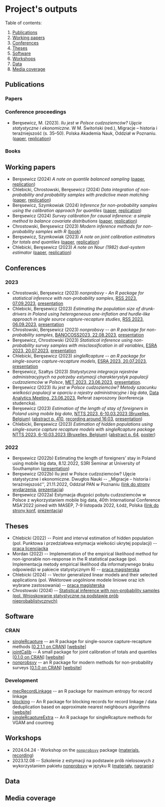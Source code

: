 # Project's outputs

Table of contents:

1. [Publications](#publications)
2. [Working papers](#working-papers)
3. [Conferences](#conferences)
4. [Theses](#theses)
5. [Software](#software)
6. [Workshops](#workshops)
7. [Data](#data)
8. [Media coverage](#media-coverage)

## Publications 

### Papers

### Conference proceedings

+ Beręsewicz, M. (2023). *Ilu jest w Polsce cudzoziemców? Ujęcie statystyczne i ekonomiczne*. W M. Świtoński (red.), Migracje – historia i teraźniejszość (s. 35–50). Polska Akademia Nauk, Oddział w Poznaniu.
 ([paper](https://github.com/ncn-foreigners/paper-pan-short/blob/main/pan-artykul.pdf), [replication](https://github.com/ncn-foreigners/paper-pan-short))

### Books 

## Working papers

+ Beręsewicz (2024) *A note on quantile balanced sampling* ([paper](https://github.com/ncn-foreigners/paper-qbalanced-sampling), [replication](https://github.com/ncn-foreigners/paper-qbalanced-sampling))
+ Chlebicki, Chrostowski, Beręsewicz (2024) *Data integration of non-probability and probability samples with predictive mean matching* ([paper](https://arxiv.org/abs/2403.13750v1), [replication](https://github.com/ncn-foreigners/paper-nonprob-pmm))
+ Beręsewicz, Szymkowiak (2024) *Inference for non-probability samples using the calibration approach for quantiles* ([paper](https://arxiv.org/abs/2403.09726), [replication](https://github.com/ncn-foreigners/paper-nonprob-qcal))
+ Beręsewicz (2024) *Survey calibration for causal inference: a simple method to balance covariate distributions* ([paper]([https://github.com/ncn-foreigners/paper-note-quantiles-obs-studies/blob/main/paper/2023-beresewicz-causal-balancing.pdf](https://arxiv.org/abs/2310.11969)), [replication](https://github.com/ncn-foreigners/paper-note-quantiles-obs-studies))
+ Chrostowski, Beręsewicz (2023) *Modern inference methods for non-probability samples with R* ([book](https://ncn-foreigners.github.io/nonprobsvy-book/))
+ Beręsewicz, Szymkowiak (2023) *A note on joint calibration estimators for totals and quantiles*  ([paper](https://github.com/ncn-foreigners/paper-note-joint-calibration/blob/main/paper/beresewicz-szymkowiak-jointcalib.pdf), [replication](https://github.com/ncn-foreigners/paper-note-joint-calibration))
+ Chlebicki, Beręsewicz (2023) *A note on Nour (1982) dual-system estimator*  ([paper](https://github.com/ncn-foreigners/paper-nour-note/blob/main/paper/note_on_nour.pdf), [replication](https://github.com/ncn-foreigners/paper-nour-note))

## Conferences

### 2023 

+ Chrostowski, Beręsewicz (2023) *nonprobsvy - An R package for statistical inference with non-probability samples*, [RSS 2023, 07.09.2023](https://virtual.oxfordabstracts.com/#/event/4019/submission/86), [presentation](presentations/2023-chrostowski-rss.pdf)
+ Chlebicki, Beręsewicz (2023) *Estimating the population size of drunk-drivers in Poland using heterogeneous one-inflation and hurdle-like approach in single source capture-recapture studies*, [RSS 2023, 06.09.2023](https://virtual.oxfordabstracts.com/#/event/4019/submission/88), [presentation](presentations/2023-chlebicki-rss.pdf)
+ Chrostowski, Beręsewicz (2023) *nonprobsvy -- an R package for non-probability samples*, [BANOCOSS2023, 22.08.2023](https://wiki.helsinki.fi/display/BNU/BANOCOSS2023), [presentation](presentations/2023-chrostowski-banocoss2023.pdf)
+ Beręsewicz, Chrostowski (2023) *Statistical inference using non-probability survey samples with misclassification in all variables*, [ESRA 2023, 20.07.2023](https://www.europeansurveyresearch.org/conference/milan-2023/), [presentation](presentations/2023-beresewicz-esra.pdf)
+ Chlebicki, Beręsewicz (2023) *singleRcapture -- an R package for single-source capture-recapture models*, [ESRA 2023, 20.07.2023](https://www.europeansurveyresearch.org/conference/milan-2023/), [presentation](presentations/2023-chlebicki-esra.pdf)
+ Beręsewicz, Szałtys (2023) *Statystyczna integracja rejestrów administracyjnych na potrzeby estymacji charakterystyk populacji cudzoziemców w Polsce*, [MET 2023, 23.06.2023](https://met2023.stat.gov.pl/), [presentation](presentations/2023-beresewicz-met2023.pdf).
+ Beręsewicz (2023) *Ilu jest w Polsce cudzoziemców? Metody szacunku wielkości populacji w oparciu o rejestry administracyjne i big data*, [Data Analytics Meeting, 23.06.2023](https://zie.pg.edu.pl/wydarzenia-wzie/data-analytics-meeting), Referat zaproszony (konferencja studencka).
+ Beręsewicz (2023) *Estimation of the length of stay of foreigners in Poland using mobile big data*, [NTTS 2023, 6-10.03.2023 (Bruxelles, Belgium)](https://cros-legacy.ec.europa.eu/content/NTTS2023_en) ([abstract p. 410](https://cros-legacy.ec.europa.eu/sites/default/files/book_of_abstracts.pdf), [recording around 16:03](https://webcast.ec.europa.eu/ntts2023-day-2-gasp-20230308), [presentation](presentations/2023-beresewicz-ntts2023.pdf))
+ Chlebicki, Beręsewicz (2023) *Estimation of hidden populations using single-source capture recapture models with
singleRcapture package* [NTTS 2023, 6-10.03.2023 (Bruxelles, Belgium)](https://cros-legacy.ec.europa.eu/content/NTTS2023_en)  ([abstract p. 64](https://cros-legacy.ec.europa.eu/sites/default/files/book_of_abstracts.pdf), [poster](posters/2023-chlebicki-beresewicz-ntts2023-poster.pdf))

### 2022

+ Beręsewicz (2022b) Estimating the length of foreigners’ stay in Poland using mobile big data, 8.12.2022, S3RI Seminar at University of Southampton ([presentation](presentations/2022-beresewicz-s3ri.pdf))
+ Beręsewicz (2022b) Ilu jest w Polsce cudzoziemców? Ujęcie statystyczne i ekonomiczne. Dwugłos Nauki -- ,,Migracje – historia i teraźniejszość'', 21.11.2022, Oddział PAN w Poznaniu ([link do strony wydarzenia](https://poznan.pan.pl/?mec-events=migracje-historia-i-terazniejszosc-xxiv-sesja-naukowa-z-cyklu-dwuglos-nauki), [prezentacja](presentations/2022-beresewicz-pan.pdf))
+ Beręsewicz (2022a) Estymacja długości pobytu cudzoziemców w Polsce z wykorzystaniem mobile big data, 40th International Conference MSA'2022 joined with MASEP, 7-9  listopada 2022, Łódź, Polska ([link do strony konf](https://sites.google.com/view/msa2021pl/program/program-konferencji), [prezentacja](presentations/2022-beresewicz-s3ri.pdf))


## Theses

+ Chlebicki (2022) -- Point and interval estimation of hidden population (pol. Punktowa i przedziałowa estymacja wielkości ukrytej populacji) -- [praca licencjacka](https://github.com/ncn-foreigners/graduation-theses/blob/main/2022-chlebicki.pdf)
+ Mordan (2022) --  Implementation of the empirical likelihood method for non-ignorable non-response in the R statistical package (pol. Implementacja metody empirical likelihood dla informatywnego braku odpowiedzi w pakiecie statystycznym R) -- [praca magisterska](https://github.com/ncn-foreigners/graduation-theses/blob/main/2022-mordan.pdf)
+ Chlebicki (2024) -- Vector generalized linear models and their selected applications (pol. Wektorowe uogólnione modele liniowe oraz ich wybrane zastosowania) -- [praca magisterska](https://github.com/ncn-foreigners/graduation-theses/blob/main/2022-chlebicki.pdf)
+ Chrostowski (2024) --  [Statistical inference with non-probability samples (pol. Wnioskowanie statystyczne na podstawie prób nieprobablistycznych)](https://github.com/ncn-foreigners/graduation-theses/blob/main/2024-Chrostowski.pdf)

## Software

### CRAN

+ [singleRcapture](https://github.com/ncn-foreigners/singleRcapture) -- an R package for single-source capture-recapture methods [[0.2.1.1 on CRAN](https://CRAN.R-project.org/package=singleRcapture)] [[website](https://ncn-foreigners.github.io/singleRcapture/)]
+ [jointCalib](https://github.com/ncn-foreigners/jointCalib) -- A small package for joint calibration of totals and quantiles [[0.1.0 on CRAN](https://CRAN.R-project.org/package=jointCalib)] [[website](https://ncn-foreigners.github.io/jointCalib/)]
+ [nonprobsvy](https://github.com/ncn-foreigners/nonprobsvy)  -- an R package for modern methods for non-probability surveys [[0.1.0 on CRAN](https://CRAN.R-project.org/package=nonprobsvy)] [[website](https://ncn-foreigners.github.io/nonprobsvy/)]
  
### Development

+ [mecRecordLinkage](https://github.com/ncn-foreigners/mecRecordLinkage) -- an R package for maximum entropy for record linkage 
+ [blocking](https://github.com/ncn-foreigners/blocking) -- An R package for blocking records for record linkage / data deduplication based on approximate nearest neighbours algorithms [[website](https://ncn-foreigners.github.io/blocking/)]
+ [singleRcaptureExtra](https://github.com/ncn-foreigners/singleRcaptureExtra) -- An R package for singleRcapture methods for VGAM and countreg

## Workshops

+ 2024.04.24 - Workshop on the [`nonprobsvy`](https://cran.r-project.org/package=nonprobsvy) package ([materials](https://github.com/ncn-foreigners/workshops), [recording](https://www.youtube.com/watch?v=ZcOzGK6jhSg))
+ 2023.12.08 -- Szkolenie z estymacji na podstawie prób nielosowych z wykorzystaniem pakietu [nonprobsvy](https://github.com/ncn-foreigners/nonprobsvy) w języku R ([materiały](https://github.com/ncn-foreigners/workshops), [nagranie](https://www.youtube.com/watch?v=_YrmeyH4-r4))

## Data

## Media coverage
